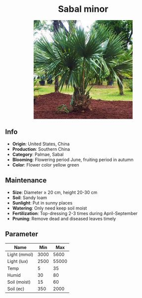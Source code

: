 <h1 align='center'>Sabal minor</h1>
<p align="center">
    <img 
        align='center'
        width='320'
        src="../images/sabal minor.png" 
        alt='Sabal minor' />
</p>

## Info

 - **Origin**: United States, China
 - **Production**: Southern China
 - **Category**: Palmae, Sabal
 - **Blooming**: Flowering period June, fruiting period in autumn
 - **Color**: Flower color yellow green

## Maintenance

 - **Size**: Diameter ≥ 20 cm, height 20-30 cm
 - **Soil**: Sandy loam
 - **Sunlight**: Put in sunny places
 - **Watering**: Only need keep soil moist
 - **Fertilization**: Top-dressing 2-3 times during April-September
 - **Pruning**: Remove dead and diseased leaves timely

## Parameter

| Name         | Min  | Max   |
|--------------|------|-------|
| Light (mmol) | 3000 | 5600  |
| Light (lux)  | 2500 | 55000 |
| Temp         | 5    | 35    |
| Humid        | 30   | 80    |
| Soil (moist) | 15   | 60    |
| Soil (ec)    | 350  | 2000  |